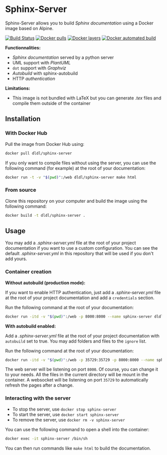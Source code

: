 # Sphinx-Server

Sphinx-Server allows you to build *Sphinx documentation* using a Docker
image based on Alpine.

[![Build Status](https://travis-ci.org/dldl/sphinx-server.svg?branch=master)](https://travis-ci.org/dldl/sphinx-server)
[![Docker pulls](https://img.shields.io/docker/pulls/dldl/sphinx-server.svg)](https://hub.docker.com/r/dldl/sphinx-server/)
[![Docker layers](https://images.microbadger.com/badges/image/dldl/sphinx-server.svg)](https://microbadger.com/images/dldl/sphinx-server)
[![Docker automated build](https://img.shields.io/docker/automated/dldl/sphinx-server.svg)](https://hub.docker.com/r/dldl/sphinx-server/)

**Functionnalities:**

- *Sphinx documentation* served by a python server
- UML support with *PlantUML*
- `dot` support with *Graphviz*
- *Autobuild* with sphinx-autobuild
- HTTP *authentication*

**Limitations:**

- This image is not bundled with LaTeX but you can generate *.tex* files and
  compile them outside of the container

## Installation

### With Docker Hub

Pull the image from Docker Hub using:

```sh
docker pull dldl/sphinx-server
```

If you only want to compile files without using the server, you can use the
following command (for example) at the root of your documentation:

```sh
docker run -t -v "$(pwd)":/web dldl/sphinx-server make html
```

### From source

Clone this repository on your computer and build the image using the following
command:

```sh
docker build -t dldl/sphinx-server .
```

## Usage

You may add a *.sphinx-server.yml* file at the root of your project
documentation if you want to use a custom configuration. You can see the default
*.sphinx-server.yml* in this repository that will be used if you don't add
yours.

### Container creation

**Without autobuild (production mode):**

If you want to enable HTTP authentication, just add a *.sphinx-server.yml* file
at the root of your project documentation and add a `credentials` section.

Run the following command at the root of your documentation:

```sh
docker run -itd -v "$(pwd)":/web -p 8000:8000 --name sphinx-server dldl/sphinx-server
```

**With autobuild enabled:**

Add a *.sphinx-server.yml* file at the root of your project documentation with
`autobuild` set to true. You may add folders and files to the `ignore` list.

Run the following command at the root of your documentation:

```sh
docker run -itd -v "$(pwd)":/web -p 35729:35729 -p 8000:8000 --name sphinx-server dldl/sphinx-server
```

The web server will be listening on port `8000`. Of course, you can change it to
your needs. All the files in the current directory will be mount in the
container. A websocket will be listening on port `35729` to automatically
refresh the pages after a change.

### Interacting with the server

- To stop the server, use `docker stop sphinx-server`
- To start the server, use `docker start sphinx-server`
- To remove the server, use `docker rm -v sphinx-server`

You can use the following command to open a shell into the container:

```sh
docker exec -it sphinx-server /bin/sh
```

You can then run commands like `make html` to build the documentation.
